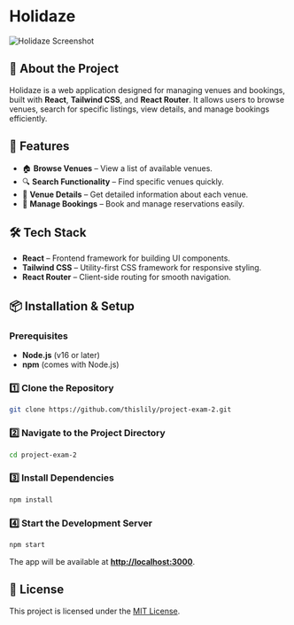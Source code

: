 # Holidaze

![Holidaze Screenshot](assets/holidaze.jpg)

## 🚀 About the Project
Holidaze is a web application designed for managing venues and bookings, built with **React**, **Tailwind CSS**, and **React Router**. It allows users to browse venues, search for specific listings, view details, and manage bookings efficiently.

## 🎨 Features
- 🏠 **Browse Venues** – View a list of available venues.
- 🔍 **Search Functionality** – Find specific venues quickly.
- 📝 **Venue Details** – Get detailed information about each venue.
- 📅 **Manage Bookings** – Book and manage reservations easily.

## 🛠️ Tech Stack
- **React** – Frontend framework for building UI components.
- **Tailwind CSS** – Utility-first CSS framework for responsive styling.
- **React Router** – Client-side routing for smooth navigation.

## 📦 Installation & Setup
### Prerequisites
- **Node.js** (v16 or later)
- **npm** (comes with Node.js)

### 1️⃣ Clone the Repository
```bash
git clone https://github.com/thislily/project-exam-2.git
```

### 2️⃣ Navigate to the Project Directory
```bash
cd project-exam-2
```

### 3️⃣ Install Dependencies
```bash
npm install
```

### 4️⃣ Start the Development Server
```bash
npm start
```

The app will be available at **[http://localhost:3000](http://localhost:3000)**.

## 📜 License
This project is licensed under the [MIT License](https://opensource.org/licenses/MIT).

